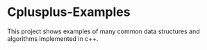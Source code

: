 # Cplusplus-Examples

This project shows examples of many common data structures and algorithms implemented in c++. 
